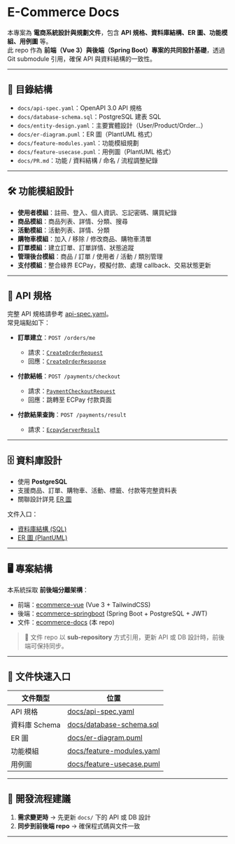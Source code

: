 # E-Commerce Docs

本專案為 **電商系統設計與規劃文件**，包含 **API 規格、資料庫結構、ER 圖、功能模組、用例圖** 等。  
此 repo 作為 **前端（Vue 3）與後端（Spring Boot）專案的共同設計基礎**，透過 Git submodule 引用，確保 API 與資料結構的一致性。

---

## 📂 目錄結構

- `docs/api-spec.yaml`：OpenAPI 3.0 API 規格
- `docs/database-schema.sql`：PostgreSQL 建表 SQL
- `docs/entity-design.yaml`：主要實體設計（User/Product/Order...）
- `docs/er-diagram.puml`：ER 圖（PlantUML 格式）
- `docs/feature-modules.yaml`：功能模組規劃
- `docs/feature-usecase.puml`：用例圖（PlantUML 格式）
- `docs/PR.md`：功能 / 資料結構 / 命名 / 流程調整紀錄

---

## 🛠 功能模組設計

- **使用者模組**：註冊、登入、個人資訊、忘記密碼、購買紀錄  
- **商品模組**：商品列表、詳情、分類、搜尋  
- **活動模組**：活動列表、詳情、分類  
- **購物車模組**：加入 / 移除 / 修改商品、購物車清單  
- **訂單模組**：建立訂單、訂單詳情、狀態追蹤  
- **管理後台模組**：商品 / 訂單 / 使用者 / 活動 / 類別管理  
- **支付模組**：整合綠界 ECPay，模擬付款、處理 callback、交易狀態更新  

---

## 🔗 API 規格

完整 API 規格請參考 [api-spec.yaml](docs/api-spec.yaml)。  
常見端點如下：

- **訂單建立**：`POST /orders/me`  
  - 請求：[`CreateOrderRequest`](docs/api-spec.yaml)  
  - 回應：[`CreateOrderResponse`](docs/api-spec.yaml)  

- **付款結帳**：`POST /payments/checkout`  
  - 請求：[`PaymentCheckoutRequest`](docs/api-spec.yaml)  
  - 回應：跳轉至 ECPay 付款頁面  

- **付款結果查詢**：`POST /payments/result`  
  - 請求：[`EcpayServerResult`](docs/api-spec.yaml)  

---

## 🗄 資料庫設計

- 使用 **PostgreSQL**  
- 支援商品、訂單、購物車、活動、標籤、付款等完整資料表  
- 關聯設計詳見 [ER 圖](docs/er-diagram.puml)  

文件入口：  
- [資料庫結構 (SQL)](docs/database-schema.sql)  
- [ER 圖 (PlantUML)](docs/er-diagram.puml)  

---

## 🖥 專案結構

本系統採取 **前後端分離架構**：  

- 前端：[ecommerce-vue](https://github.com/honeykokia/ecommerce-vue) (Vue 3 + TailwindCSS)  
- 後端：[ecommerce-springboot](https://github.com/honeykokia/ecommerce-springboot) (Spring Boot + PostgreSQL + JWT)  
- 文件：[ecommerce-docs](https://github.com/honeykokia/ecommerce-docs) (本 repo)  

> 📌 文件 repo 以 **sub-repository** 方式引用，更新 API 或 DB 設計時，前後端可保持同步。

---

## 📑 文件快速入口

| 文件類型 | 位置 |
|----------|------|
| API 規格 | [docs/api-spec.yaml](docs/api-spec.yaml) |
| 資料庫 Schema | [docs/database-schema.sql](docs/database-schema.sql) |
| ER 圖 | [docs/er-diagram.puml](docs/er-diagram.puml) |
| 功能模組 | [docs/feature-modules.yaml](docs/feature-modules.yaml) |
| 用例圖 | [docs/feature-usecase.puml](docs/feature-usecase.puml) |

---

## 🚀 開發流程建議

1. **需求變更時** → 先更新 `docs/` 下的 API 或 DB 設計  
2. **同步到前後端 repo** → 確保程式碼與文件一致  

---
